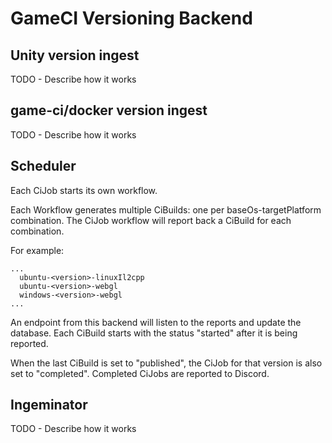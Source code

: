 # GameCI Versioning Backend

## Unity version ingest

TODO - Describe how it works

## game-ci/docker version ingest

TODO - Describe how it works

## Scheduler

Each CiJob starts its own workflow.

Each Workflow generates multiple CiBuilds: one per baseOs-targetPlatform combination.
The CiJob workflow will report back a CiBuild for each combination.

For example:

```text
...
  ubuntu-<version>-linuxIl2cpp
  ubuntu-<version>-webgl
  windows-<version>-webgl
...
```

An endpoint from this backend will listen to the reports and update the database.
Each CiBuild starts with the status "started" after it is being reported.

When the last CiBuild is set to "published", the CiJob for that version is also set to "completed".
Completed CiJobs are reported to Discord.

## Ingeminator

TODO - Describe how it works
